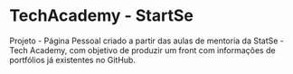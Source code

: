 # TechAcademy - StartSe
 Projeto - Página Pessoal criado a partir das aulas de mentoria da StatSe - Tech Academy, com objetivo de produzir um front com informações de portfólios já existentes no GitHub.
